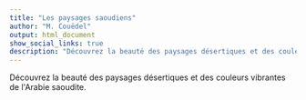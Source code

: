 ```yaml
---
title: "Les paysages saoudiens"
author: "M. Couëdel"
output: html_document
show_social_links: true
description: "Découvrez la beauté des paysages désertiques et des couleurs vibrantes de l'Arabie saoudite"
---
```

Découvrez la beauté des paysages désertiques et des couleurs vibrantes de l'Arabie saoudite.
